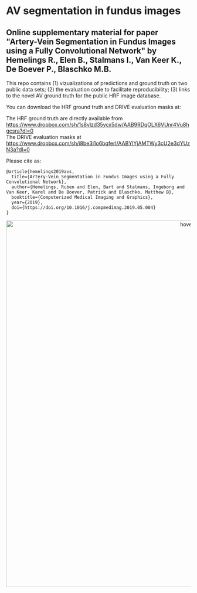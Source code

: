 # AV segmentation in fundus images

## Online supplementary material for paper "Artery-Vein Segmentation in Fundus Images using a Fully Convolutional Network" by Hemelings R., Elen B., Stalmans I., Van Keer K., De Boever P., Blaschko M.B. 

This repo contains (1) vizualizations of predictions and ground truth on two public data sets; (2) the evaluation code to facilitate reproducibility; (3) links to the novel AV ground truth for the public HRF image database.

You can download the HRF ground truth and DRIVE evaluation masks at: <br>

The HRF ground truth are directly available from https://www.dropbox.com/sh/1s8vlzd35ycx5dw/AAB9RDqOLX6VUnr4Vu8hgcsra?dl=0 <br>
The DRIVE evaluation masks at https://www.dropbox.com/sh/i8be3i1o6bqferl/AABYlYjAMTWy3cU2e3dYUzN3a?dl=0 <br>

Please cite as:

```
@article{hemelings2019avs,
  title={Artery-Vein Segmentation in Fundus Images using a Fully Convolutional Network},
  author={Hemelings, Ruben and Elen, Bart and Stalmans, Ingeborg and Van Keer, Karel and De Boever, Patrick and Blaschko, Matthew B},
  booktitle={Computerized Medical Imaging and Graphics},
  year={2019},
  doi={https://doi.org/10.1016/j.compmedimag.2019.05.004}
}
```

<p align="center">
  <img src="/av-segmentation.png" width="1000" title="hover text">
</p>

